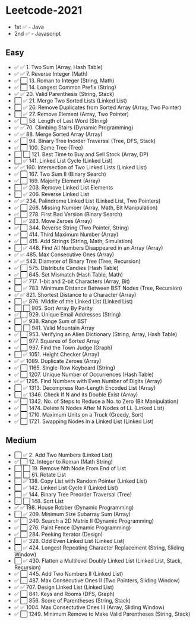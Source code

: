 # Leetcode-2021

- 1st ✅ - Java
- 2nd ✅ - Javascript

## Easy

- ✅ ✅   1. Two Sum                                      (Array, Hash Table)
- ✅ ✅   7. Reverse Integer                              (Math)
- ✅ ⬜   13. Roman to Integer                            (String, Math)
- ✅ ⬜   14. Longest Common Prefix                       (String)
- ✅ ✅   20. Valid Parenthesis                           (String, Stack)
- ⬜ ✅   21. Merge Two Sorted Lists                      (Linked List)
- ⬜ ✅   26. Remove Duplicates from Sorted Array         (Array, Two Pointer)
- ⬜ ✅   27. Remove Element                              (Array, Two Pointer)
- ✅ ⬜   58. Length of Last Word                         (String)
- ✅ ✅   70. Climbing Stairs                             (Dynamic Programming)
- ✅ ✅   88. Merge Sorted Array                          (Array)
- ✅ ⬜   94. Binary Tree Inorder Traversal               (Tree, DFS, Stack)
- ✅ ⬜   100. Same Tree                                  (Tree)
- ⬜ ⬜   121. Best Time to Buy and Sell Stock            (Array, DP)
- ⬜ ✅   141. Linked List Cycle                          (Linked List)
- ✅ ✅   160. Intersection of Two Linked Lists           (Linked List)
- ✅ ⬜   167. Two Sum II                                 (Binary Search)
- ✅ ⬜   169. Majority Element                           (Array)
- ⬜ ✅   203. Remove Linked List Elements
- ⬜ ✅   206. Reverse Linked List
- ✅ ✅   234. Palindrome Linked List                     (Linked List, Two Pointers)
- ✅ ⬜   268. Missing Number                             (Array, Math, Bit Manipulation)
- ✅ ⬜   278. First Bad Version                          (Binary Search)
- ⬜ ✅   283. Move Zeroes                                (Array)
- ✅ ⬜   344. Reverse String                             (Two Pointer, String)
- ✅ ⬜   414. Third Maximum Number                       (Array)
- ✅ ⬜   415. Add Strings                                (String, Math, Simulation)
- ⬜ ✅   448. Find All Numbers Disappeared in an Array   (Array)
- ✅ ✅   485. Max Consecutive Ones                       (Array)
- ✅ ✅   543. Diameter of Binary Tree                    (Tree, Recursion)
- ✅ ⬜   575. Distribute Candies                         (Hash Table)
- ✅ ⬜   645. Set Mismatch                               (Hash Table, Math)
- ⬜ ✅   717. 1-bit and 2-bit Characters                 (Array, Bit)
- ⬜ ✅   783. Minimum Distance Between BST Nodes         (Tree, Recursion)
- ✅ ✅   821. Shortest Distance to a Character           (Array)
- ⬜ ✅   876. Middle of the Linked List                  (Linked List)
- ⬜ ⬜   905. Sort Array By Parity
- ✅ ⬜   929. Unique Email Addresses                     (String)
- ⬜ ✅   938. Range Sum of BST
- ⬜ ⬜   941. Valid Mountain Array
- ✅ ⬜   953. Verifying an Alien Dictionary              (String, Array, Hash Table)
- ✅ ⬜   977. Squares of Sorted Array
- ✅ ⬜   997. Find the Town Judge                        (Graph)
- ⬜ ✅   1051. Height Checker                            (Array)
- ✅ ✅   1089. Duplicate Zeroes                          (Array)
- ✅ ⬜   1165. Single-Row Keyboard                       (String)
- ✅ ⬜   1207. Unique Number of Occurrences              (Hash Table)
- ✅ ✅   1295. Find Numbers with Even Number of Digits   (Array)
- ⬜ ✅   1313. Decompress Run-Length Encoded List        (Array)
- ⬜ ✅   1346. Check If N and its Double Exist           (Array)
- ✅ ⬜   1342. No. of Steps to Reduce a No. to Zero      (Bit Manipulation)
- ✅ ⬜   1474. Delete N Nodes After M Nodes of LL        (Linked List)
- ✅ ⬜   1710. Maximum Units on a Truck                  (Greedy, Sort)
- ✅ ⬜   1721. Swapping Nodes in a Linked List           (Linked List)

## Medium

- ⬜ ✅   2. Add Two Numbers                              (Linked List)
- ✅ ⬜   12. Integer to Roman                            (Math String)
- ⬜ ⬜   19. Remove Nth Node From End of List
- ⬜ ⬜   61. Rotate List
- ⬜ ✅   138. Copy List with Random Pointer              (Linked List)
- ⬜ ✅   142. Linked List Cycle II                       (Linked List)
- ⬜ ✅   144. Binary Tree Preorder Traversal             (Tree)
- ⬜ ⬜   148. Sort List
- ✅ ✅   198. House Robber                               (Dynamic Programming)
- ⬜ ✅   209. Minimum Size Subarray Sum                  (Array)
- ✅ ⬜   240. Search a 2D Matrix II                      (Dynamic Programming)
- ✅ ⬜   276. Paint Fence                                (Dynamic Programming)
- ✅ ⬜   284. Peeking Iterator                           (Design)
- ⬜ ✅   328. Odd Even Linked List                       (Linked List)
- ⬜ ✅   424. Longest Repeating Character Replacement    (String, Sliding Window)
- ⬜ ✅   430. Flatten a Multilevel Doubly Linked List    (Linked List, Stack, Recursion)
- ✅ ⬜   445. Add Two Numbers II                         (Linked List)
- ✅ ⬜   487. Max Consecutive Ones II                    (Two Pointers, Sliding Window)
- ✅ ✅   707. Design Linked List                         (Linked List)
- ✅ ⬜   841. Keys and Rooms                             (DFS, Graph)
- ✅ ⬜   856. Score of Parentheses                       (String, Stack)
- ✅ ✅   1004. Max Consectutive Ones III                 (Array, Sliding Window)
- ✅ ⬜   1249. Minimum Remove to Make Valid Parentheses  (String, Stack)
